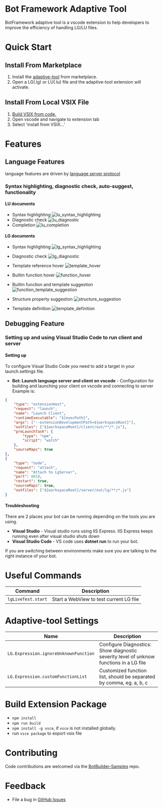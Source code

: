 # Bot Framework Adaptive Tool
BotFramework adaptive tool is a vscode extension to help developers to improve the efficiency of handling LG/LU files.

# Quick Start
## Install From Marketplace
1. Install the [adaptive-tool](https://marketplace.visualstudio.com/items?itemName=adaptive-tool) from marketplace.
2. Open a LG(.lg) or LU(.lu) file and the adaptive-tool extension will activate.

## Install From Local VSIX File
1. [Build VSIX from code.](#buildPackage)
2. Open vscode and navigate to extension tab
3. Select 'install from VSIX...'

# Features

## Language Features
language features are driven by [language server protocol](./languageServer.md)

### Syntax highlighting, diagnostic check, auto-suggest, functionality
#### LU documents
- Syntax highlighting
![lu_syntax_highlighting](https://raw.githubusercontent.com/microsoft/BotBuilder-Samples/main/experimental/adaptive-tool/resources/images/lu_syntax_highlighting.png)
- Diagnostic check
![lu_diagnostic](https://raw.githubusercontent.com/microsoft/BotBuilder-Samples/main/experimental/adaptive-tool/resources/images/lu_diagnostic.png)
- Completion 
![lu_completion](https://raw.githubusercontent.com/microsoft/BotBuilder-Samples/main/experimental/adaptive-tool/resources/images/lu_completion.gif)

#### LG documents
- Syntax highlighting
![lg_syntax_highlighting](https://raw.githubusercontent.com/microsoft/BotBuilder-Samples/main/experimental/adaptive-tool/resources/images/lg_syntax_highlighting.png)

- Diagnostic check
![lg_diagnostic](https://raw.githubusercontent.com/microsoft/BotBuilder-Samples/main/experimental/adaptive-tool/resources/images/lg_diagnostic.gif)

- Template reference hover
![template_hover](https://raw.githubusercontent.com/microsoft/BotBuilder-Samples/main/experimental/adaptive-tool/resources/images/template_hover.png)

- Builtin function hover
![function_hover](https://raw.githubusercontent.com/microsoft/BotBuilder-Samples/main/experimental/adaptive-tool/resources/images/function_hover.png)

- Builtin function and template suggestion
![function_template_suggestion](https://raw.githubusercontent.com/microsoft/BotBuilder-Samples/main/experimental/adaptive-tool/resources/images/function_template_suggestion.gif)

- Structure property suggestion
![structure_suggestion](https://raw.githubusercontent.com/microsoft/BotBuilder-Samples/main/experimental/adaptive-tool/resources/images/structure_suggestion.gif)

- Template definition
![template_definition](https://raw.githubusercontent.com/microsoft/BotBuilder-Samples/main/experimental/adaptive-tool/resources/images/template_definition.gif)

## Debugging Feature
### Setting up and using Visual Studio Code to run client and server
#### Setting up
To configure Visual Studio Code you need to add a target in your launch.settings file.

* **Bot: Launch language server and client on vscode** - Configuration for building and launching your client on vscode and connecting to server
Example is:
```json
{
    "type": "extensionHost",
    "request": "launch",
    "name": "Launch Client",
    "runtimeExecutable": "${execPath}",
    "args": ["--extensionDevelopmentPath=${workspaceRoot}"],
    "outFiles": ["${workspaceRoot}/client/out/**/*.js"],
    "preLaunchTask": {
        "type": "npm",
        "script": "watch"
    },
    "sourceMaps": true
},
{
    "type": "node",
    "request": "attach",
    "name": "Attach to LgServer",
    "port": 6010,
    "restart": true,
    "sourceMaps": true,
    "outFiles": ["${workspaceRoot}/server/out/lg/**/*.js"]
}
```

#### Troubleshooting
There are 2 places your bot can be running depending on the tools you are using.

* **Visual Studio** - Visual studio runs using IIS Express.  IIS Express keeps running even after visual studio shuts down
* **Visual Studio Code** - VS code uses **dotnet run** to run your bot.

If you are switching between environments make sure you are talking to the right instance of your bot.


# Useful Commands
|Command|Description|
|-----|---------------|
|`lgLiveTest.start`|Start a WebView to test current LG file|


# Adaptive-tool Settings
|Name|Description|
|-----|---------------|
|`LG.Expression.ignoreUnknownFunction`|Configure Diagnostics: Show diagnostic severity level of unknow functions in a LG file|
|`LG.Expression.customFunctionList`|Customized function list, should be separated by comma, eg. a, b, c|


<a name="buildPackage"></a>

# Build Extension Package
- `npm install`
- `npm run build`
- `npm install -g vsce`, if `vsce` is not installed globally.
- run `vsce package` to export vsix file


# Contributing
Code contributions are welcomed via the [BotBuilder-Samples](https://github.com/microsoft/BotBuilder-Samples) repo.


# Feedback
- File a bug in [GitHub Issues](https://github.com/Microsoft/BotBuilder-Samples/issues)
